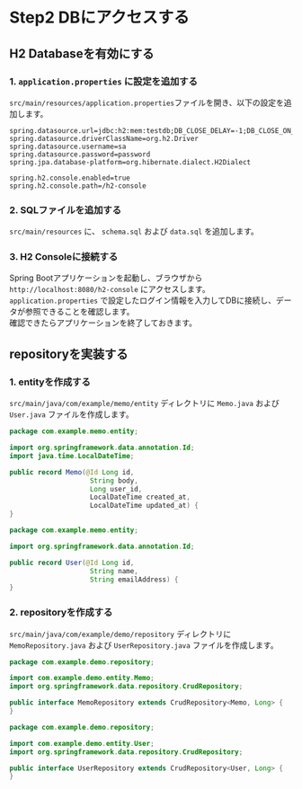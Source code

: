 # Step2 DBにアクセスする

## H2 Databaseを有効にする

### 1. `application.properties` に設定を追加する
`src/main/resources/application.properties`ファイルを開き、以下の設定を追加します。

```properties
spring.datasource.url=jdbc:h2:mem:testdb;DB_CLOSE_DELAY=-1;DB_CLOSE_ON_EXIT=FALSE
spring.datasource.driverClassName=org.h2.Driver
spring.datasource.username=sa
spring.datasource.password=password
spring.jpa.database-platform=org.hibernate.dialect.H2Dialect

spring.h2.console.enabled=true
spring.h2.console.path=/h2-console
```

### 2. SQLファイルを追加する
`src/main/resources` に、 `schema.sql` および `data.sql` を追加します。

### 3. H2 Consoleに接続する
Spring Bootアプリケーションを起動し、ブラウザから `http://localhost:8080/h2-console` にアクセスします。  
`application.properties` で設定したログイン情報を入力してDBに接続し、データが参照できることを確認します。  
確認できたらアプリケーションを終了しておきます。

## repositoryを実装する

### 1. entityを作成する
`src/main/java/com/example/memo/entity` ディレクトリに `Memo.java` および `User.java` ファイルを作成します。

```java
package com.example.memo.entity;

import org.springframework.data.annotation.Id;
import java.time.LocalDateTime;

public record Memo(@Id Long id,
                    String body,
                    Long user_id,
                    LocalDateTime created_at,
                    LocalDateTime updated_at) {
}
```

```java
package com.example.memo.entity;

import org.springframework.data.annotation.Id;

public record User(@Id Long id,
                    String name,
                    String emailAddress) {
}
```

### 2. repositoryを作成する
`src/main/java/com/example/demo/repository` ディレクトリに `MemoRepository.java` および `UserRepository.java` ファイルを作成します。

```java
package com.example.demo.repository;

import com.example.demo.entity.Memo;
import org.springframework.data.repository.CrudRepository;

public interface MemoRepository extends CrudRepository<Memo, Long> {
}
```

```java
package com.example.demo.repository;

import com.example.demo.entity.User;
import org.springframework.data.repository.CrudRepository;

public interface UserRepository extends CrudRepository<User, Long> {
}
```
